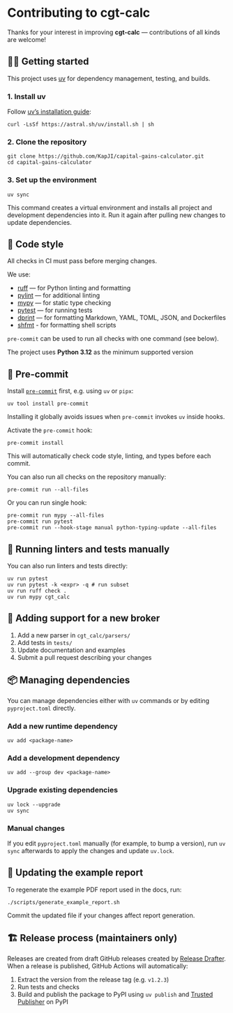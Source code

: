 # Contributing to cgt-calc

Thanks for your interest in improving **cgt-calc** — contributions of all kinds are welcome!

## 🧑‍💻 Getting started

This project uses [uv](https://docs.astral.sh/uv/) for dependency management, testing, and builds.

### 1. Install uv

Follow [uv’s installation guide](https://docs.astral.sh/uv/getting-started/installation/):

```shell
curl -LsSf https://astral.sh/uv/install.sh | sh
```

### 2. Clone the repository

```shell
git clone https://github.com/KapJI/capital-gains-calculator.git
cd capital-gains-calculator
```

### 3. Set up the environment

```shell
uv sync
```

This command creates a virtual environment and installs all project and development dependencies
into it. Run it again after pulling new changes to update dependencies.

## 🧱 Code style

All checks in CI must pass before merging changes.

We use:

- [ruff](https://docs.astral.sh/ruff/) — for Python linting and formatting
- [pylint](https://pylint.readthedocs.io/en/stable/) — for additional linting
- [mypy](https://mypy-lang.org/) — for static type checking
- [pytest](https://docs.pytest.org/) — for running tests
- [dprint](https://dprint.dev/) — for formatting Markdown, YAML, TOML, JSON, and Dockerfiles
- [shfmt](https://github.com/mvdan/sh#shfmt) - for formatting shell scripts

`pre-commit` can be used to run all checks with one command (see below).

The project uses **Python 3.12** as the minimum supported version

## 🚸 Pre-commit

Install [`pre-commit`](https://pre-commit.com/#install) first, e.g. using `uv` or `pipx`:

```shell
uv tool install pre-commit
```

Installing it globally avoids issues when `pre-commit` invokes `uv` inside hooks.

Activate the `pre-commit` hook:

```shell
pre-commit install
```

This will automatically check code style, linting, and types before each commit.

You can also run all checks on the repository manually:

```shell
pre-commit run --all-files
```

Or you can run single hook:

```shell
pre-commit run mypy --all-files
pre-commit run pytest
pre-commit run --hook-stage manual python-typing-update --all-files
```

## 🧹 Running linters and tests manually

You can also run linters and tests directly:

```shell
uv run pytest
uv run pytest -k <expr> -q # run subset
uv run ruff check .
uv run mypy cgt_calc
```

## 🧩 Adding support for a new broker

1. Add a new parser in `cgt_calc/parsers/`
2. Add tests in `tests/`
3. Update documentation and examples
4. Submit a pull request describing your changes

## 📦 Managing dependencies

You can manage dependencies either with `uv` commands or by editing `pyproject.toml` directly.

### Add a new runtime dependency

```shell
uv add <package-name>
```

### Add a development dependency

```shell
uv add --group dev <package-name>
```

### Upgrade existing dependencies

```shell
uv lock --upgrade
uv sync
```

### Manual changes

If you edit `pyproject.toml` manually (for example, to bump a version), run `uv sync` afterwards to
apply the changes and update `uv.lock`.

## 🧾 Updating the example report

To regenerate the example PDF report used in the docs, run:

```shell
./scripts/generate_example_report.sh
```

Commit the updated file if your changes affect report generation.

## 🏗️ Release process (maintainers only)

Releases are created from draft GitHub releases created by
[Release Drafter](https://github.com/release-drafter/release-drafter). When a release is published,
GitHub Actions will automatically:

1. Extract the version from the release tag (e.g. `v1.2.3`)
2. Run tests and checks
3. Build and publish the package to PyPI using `uv publish` and
   [Trusted Publisher](https://docs.pypi.org/trusted-publishers/) on PyPI
